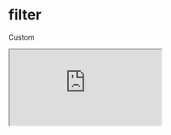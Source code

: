 ---
---

# filter

Custom

<div class="iframe_code"><iframe src="https://lstyle.larico.net/dist/filter.css" allowfullscreen></iframe></div>
